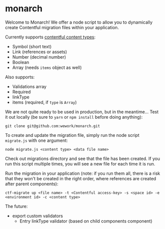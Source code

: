 # monarch
Welcome to Monarch! We offer a node script to allow you to dynamically create Contentful migration files within your application.

Currently supports [contentful content types](https://github.com/contentful/contentful-migration#createfieldid-opts--field):
- Symbol (short text)
- Link (references or assets)
- Number (decimal number)
- Boolean
- Array (needs `items` object as well)

Also supports:
- Validations array
- Required
- linkType
- items (required, if `type` is `Array`)

We are not quite ready to be used in production, but in the meantime...
Test it out locally (be sure to `yarn` or `npm install` before doing anything):
```
git clone git@github.com:wework/monarch.git
```

To create and update the migration file, simply run the node script `migrate.js` with one argument:
```
node migrate.js <content type> <data file name>
```

Check out migrations directory and see that the file has been created. If you run this script multiple times, you will see a new file for each time it is run.

Run the migration in your application (note: if you run them all, there is a risk that they won't be created in the right order, where references are created after parent components):
```
ctf-migrate up <file name> -t <Contentful access-key> -s <space id> -e <environment id> -c <content type>
```

The future:
- export custom validators
  - Entry linkType validator (based on child components component)
